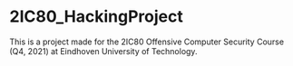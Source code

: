 # 2IC80_HackingProject

This is a project made for the 2IC80 Offensive Computer Security Course (Q4, 2021) at Eindhoven University of Technology.
